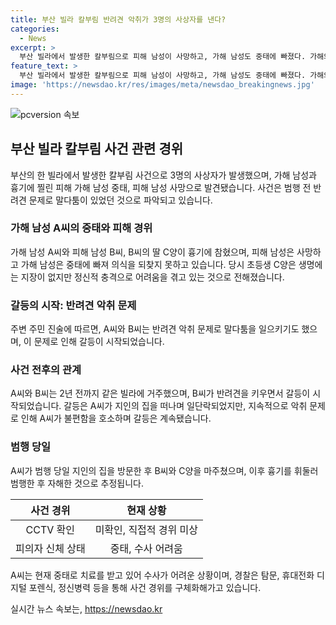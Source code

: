 ```yaml
---
title: 부산 빌라 칼부림 반려견 악취가 3명의 사상자를 낸다?
categories:
  - News
excerpt: >
  부산 빌라에서 발생한 칼부림으로 피해 남성이 사망하고, 가해 남성도 중태에 빠졌다. 가해와 피해 사이의 갈등은 반려견 악취 문제에서 시작되었고 주민들의 진술에 의하면 말다툼이 있었다. 이번 사건은 2022년 10월에도 경찰 신고가 있었던 것으로 확인되었다. 가해자가 아직 중태이기 때문에 정확한 경위는 알려지지 않았지만, 경찰은 수사를 통해 사건을 파악하려고 한다.
feature_text: >
  부산 빌라에서 발생한 칼부림으로 피해 남성이 사망하고, 가해 남성도 중태에 빠졌다. 가해와 피해 사이의 갈등은 반려견 악취 문제에서 시작되었고 주민들의 진술에 의하면 말다툼이 있었다. 이번 사건은 2022년 10월에도 경찰 신고가 있었던 것으로 확인되었다. 가해자가 아직 중태이기 때문에 정확한 경위는 알려지지 않았지만, 경찰은 수사를 통해 사건을 파악하려고 한다.
image: 'https://newsdao.kr/res/images/meta/newsdao_breakingnews.jpg'
---
```


<p><img src="https://newsdao.kr/res/images/meta/newsdao_breakingnews.jpg" alt="pcversion 속보" /></p>

<h2 data-ke-size="size26">부산 빌라 칼부림 사건 관련 경위</h2>

<p data-ke-size="size16">부산의 한 빌라에서 발생한 칼부림 사건으로 3명의 사상자가 발생했으며, 가해 남성과 흉기에 찔린 피해 가해 남성 중태, 피해 남성 사망으로 발견됐습니다. 사건은 범행 전 반려견 문제로 말다툼이 있었던 것으로 파악되고 있습니다. </p>

<h3 data-ke-size="size22">가해 남성 A씨의 중태와 피해 경위</h3>

<p data-ke-size="size16">가해 남성 A씨와 피해 남성 B씨, B씨의 딸 C양이 흉기에 참혔으며, 피해 남성은 사망하고 가해 남성은 중태에 빠져 의식을 되찾지 못하고 있습니다. 당시 초등생 C양은 생명에는 지장이 없지만 정신적 충격으로 어려움을 겪고 있는 것으로 전해졌습니다.</p>

<h3 data-ke-size="size22">갈등의 시작: 반려견 악취 문제</h3>

<p data-ke-size="size16">주변 주민 진술에 따르면, A씨와 B씨는 반려견 악취 문제로 말다툼을 일으키기도 했으며, 이 문제로 인해 갈등이 시작되었습니다.</p>

<h3 data-ke-size="size22">사건 전후의 관계</h3>

<p data-ke-size="size16">A씨와 B씨는 2년 전까지 같은 빌라에 거주했으며, B씨가 반려견을 키우면서 갈등이 시작되었습니다. 갈등은 A씨가 지인의 집을 떠나며 일단락되었지만, 지속적으로 악취 문제로 인해 A씨가 불편함을 호소하며 갈등은 계속됐습니다.</p>

<h3 data-ke-size="size22">범행 당일</h3>

<p data-ke-size="size16">A씨가 범행 당일 지인의 집을 방문한 후 B씨와 C양을 마주쳤으며, 이후 흉기를 휘둘러 범행한 후 자해한 것으로 추정됩니다.</p>

<table>
    <thead>
        <tr>
            <th style="text-align: center;">사건 경위</th>
            <th style="text-align: center;">현재 상황</th>
        </tr>
    </thead>
    <tbody>
        <tr>
            <td style="text-align: center;">CCTV 확인</td>
            <td style="text-align: center;">미확인, 직접적 경위 미상</td>
        </tr>
        <tr>
            <td style="text-align: center;">피의자 신체 상태</td>
            <td style="text-align: center;">중태, 수사 어려움</td>
        </tr>
    </tbody>
</table>

<p data-ke-size="size16">A씨는 현재 중태로 치료를 받고 있어 수사가 어려운 상황이며, 경찰은 탐문, 휴대전화 디지털 포렌식, 정신병력 등을 통해 사건 경위를 구체화해가고 있습니다.</p>
실시간 뉴스 속보는, <a href="https://newsdao.kr" rel="dofollow">https://newsdao.kr</a>



